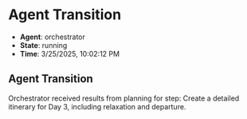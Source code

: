 # Agent Transition

- **Agent**: orchestrator
- **State**: running
- **Time**: 3/25/2025, 10:02:12 PM

## Agent Transition

Orchestrator received results from planning for step: Create a detailed itinerary for Day 3, including relaxation and departure.

